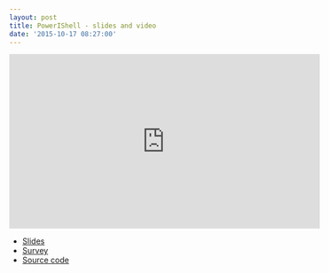 ```yaml
---
layout: post
title: PowerIShell - slides and video
date: '2015-10-17 08:27:00'
---
```


<div class="flex-video">
<iframe width="560" height="315" src="https://www.youtube.com/embed/qAIiPi7wk5w?list=PL9Rhbd_yQierFPYmMFGEzFSfp4zvvZ47C" frameborder="0" allowfullscreen></iframe>
</div>

- [Slides](http://stapp.space/content/images/slides/powerishell/)
- [Survey](https://www.surveymonkey.com/s/MXZVKMW)
- [Source code](https://github.com/ptrstpp950/powerISHell)